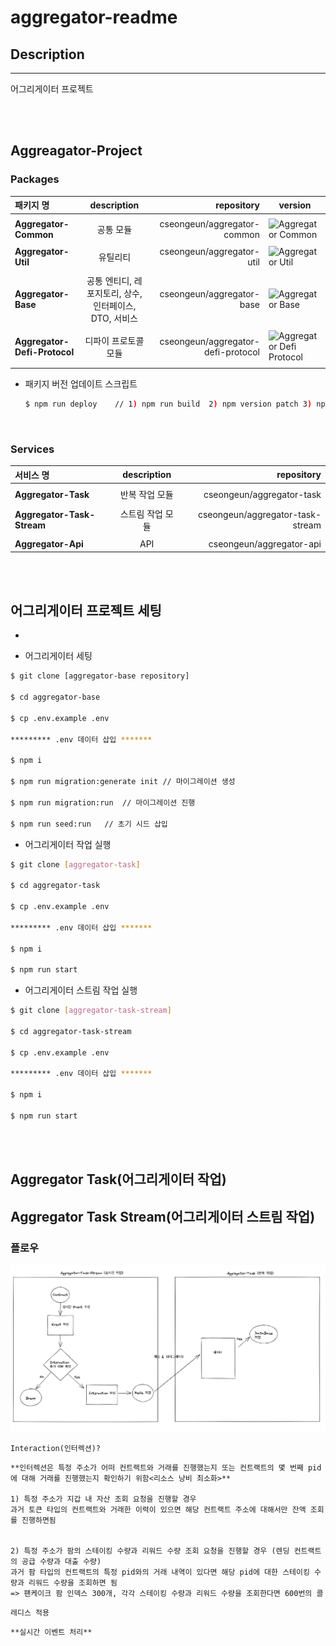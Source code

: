 # aggregator-readme

## Description

---

어그리게이터 프로젝트

<br/><br/>

## Aggreagator-Project

### **Packages**

| 패키지 명                    |                      description                       |                         repository | version                                                                                        |
| :--------------------------- | :----------------------------------------------------: | ---------------------------------: | ---------------------------------------------------------------------------------------------- |
|                              |
| **Aggregator-Common**        |                       공통 모듈                        |        cseongeun/aggregator-common | ![Aggregator Common](https://img.shields.io/badge/aggregator_common-0.0.22-blue)               |
|                              |
| **Aggregator-Util**          |                        유틸리티                        |          cseongeun/aggregator-util | ![Aggregator Util](https://img.shields.io/badge/aggregator_util-1.0.30-blue)                   |
|                              |
| **Aggregator-Base**          | 공통 엔티디, 레포지토리, 상수, 인터페이스, DTO, 서비스 |          cseongeun/aggregator-base | ![Aggregator Base](https://img.shields.io/badge/aggregator_base-0.0.67-blue)                   |
|                              |
| **Aggregator-Defi-Protocol** |                  디파이 프로토콜 모듈                  | cseongeun/aggregator-defi-protocol | ![Aggregator Defi Protocol](https://img.shields.io/badge/aggregator_defi_protocol-0.0.37-blue) |
|                              |

- 패키지 버전 업데이트 스크립트

  ```bash
  $ npm run deploy    // 1) npm run build  2) npm version patch 3) npm publish
  ```

  <br/>

### **Services**

| 서비스 명                  |   description    |                       repository |
| :------------------------- | :--------------: | -------------------------------: |
|                            |
| **Aggregator-Task**        |  반복 작업 모듈  |        cseongeun/aggregator-task |
|                            |
| **Aggregator-Task-Stream** | 스트림 작업 모듈 | cseongeun/aggregator-task-stream |
|                            |
| **Aggregator-Api**         |       API        |         cseongeun/aggregator-api |

<br/><br/>

## 어그리게이터 프로젝트 세팅

- 

- 어그리게이터 세팅

```bash
$ git clone [aggregator-base repository]

$ cd aggregator-base

$ cp .env.example .env

********* .env 데이터 삽입 *******

$ npm i

$ npm run migration:generate init // 마이그레이션 생성

$ npm run migration:run  // 마이그레이션 진행

$ npm run seed:run   // 초기 시드 삽입
```

- 어그리게이터 작업 실행

```bash
$ git clone [aggregator-task]

$ cd aggregator-task

$ cp .env.example .env

********* .env 데이터 삽입 *******

$ npm i

$ npm run start
```

- 어그리게이터 스트림 작업 실행

```bash
$ git clone [aggregator-task-stream]

$ cd aggregator-task-stream

$ cp .env.example .env

********* .env 데이터 삽입 *******

$ npm i

$ npm run start
```

<br/> <br/>

## Aggregator Task(어그리게이터 작업)

<!-- ### 작업 단위 구조

> Module
>
> > Protocol ex) pancake-swap
> >
> > > Network ex) binance-smart-chain, polygon
> > >
> > > > Task ex) farm, nft -->

## Aggregator Task Stream(어그리게이터 스트림 작업)

### 플로우

![Aggregator-Task-Stream-동작원리](images/Aggregator-Task-Stream.작동원리.png)

`Interaction(인터렉션)?`

    **인터렉션은 특정 주소가 어떠 컨트랙트와 거래를 진행했는지 또는 컨트랙트의 몇 번째 pid에 대해 거래를 진행했는지 확인하기 위함<리소스 낭비 최소화>**

    1) 특정 주소가 지갑 내 자산 조회 요청을 진행할 경우
    과거 토큰 타입의 컨트랙트와 거래한 이력이 있으면 해당 컨트랙트 주소에 대해서만 잔액 조회를 진행하면됨


    2) 특정 주소가 팜의 스테이킹 수량과 리워드 수량 조회 요청을 진행할 경우 (렌딩 컨트랙트의 공급 수량과 대출 수량)
    과거 팜 타입의 컨트랙트의 특정 pid와의 거래 내역이 있다면 해당 pid에 대한 스테이킹 수량과 리워드 수량을 조회하면 됨
    => 팬케이크 팜 인덱스 300개, 각각 스테이킹 수량과 리워드 수량을 조회한다면 600번의 콜

`레디스 적용`

    **실시간 이벤트 처리**
